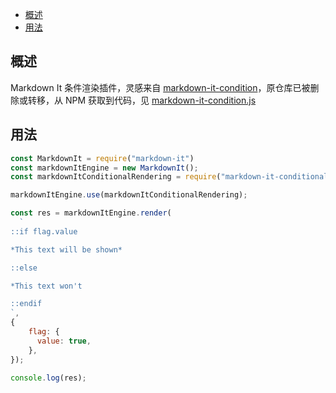 
- [概述](#概述)
- [用法](#用法)

## 概述

Markdown It 条件渲染插件，灵感来自 [markdown-it-condition](https://www.npmjs.com/package/markdown-it-condition)，原仓库已被删除或转移，从 NPM 获取到代码，见 [markdown-it-condition.js](./src/markdown-it-condition.js)

## 用法

```js
const MarkdownIt = require("markdown-it")
const markdownItEngine = new MarkdownIt();
const markdownItConditionalRendering = require("markdown-it-conditional-rendering");

markdownItEngine.use(markdownItConditionalRendering);

const res = markdownItEngine.render(
  `
::if flag.value

*This text will be shown*

::else

*This text won't

::endif
`,
{
    flag: {
      value: true,
    },
});

console.log(res);
```
